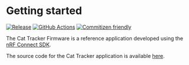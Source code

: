 # Getting started

[![Release](https://img.shields.io/github/v/release/bifravst/cat-tracker-fw.svg)](https://github.com/bifravst/cat-tracker-fw/releases)
[![GitHub Actions](https://github.com/bifravst/cat-tracker-fw/workflows/Build%20and%20Release/badge.svg)](https://github.com/bifravst/cat-tracker-fw/actions)
[![Commitizen friendly](https://img.shields.io/badge/commitizen-friendly-brightgreen.svg)](http://commitizen.github.io/cz-cli/)

The Cat Tracker Firmware is a reference application developed using the
[nRF Connect SDK](https://github.com/NordicPlayground/fw-nrfconnect-nrf).

The source code for the Cat Tracker application is available
[here](https://github.com/bifravst/cat-tracker-fw).
